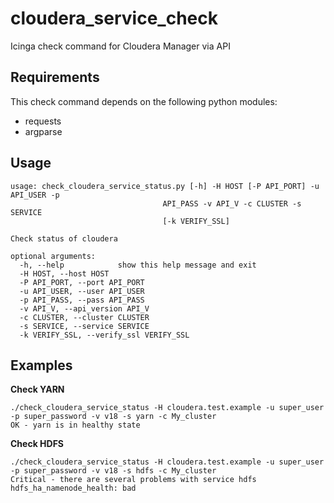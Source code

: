 # cloudera_service_check
Icinga check command for Cloudera Manager via API

## Requirements

This check command depends on the following python modules:
 * requests
 * argparse

## Usage

```
usage: check_cloudera_service_status.py [-h] -H HOST [-P API_PORT] -u API_USER -p
                                  API_PASS -v API_V -c CLUSTER -s SERVICE
                                  [-k VERIFY_SSL]

Check status of cloudera

optional arguments:
  -h, --help            show this help message and exit
  -H HOST, --host HOST
  -P API_PORT, --port API_PORT
  -u API_USER, --user API_USER
  -p API_PASS, --pass API_PASS
  -v API_V, --api_version API_V
  -c CLUSTER, --cluster CLUSTER
  -s SERVICE, --service SERVICE
  -k VERIFY_SSL, --verify_ssl VERIFY_SSL
```

## Examples

**Check YARN**
```
./check_cloudera_service_status -H cloudera.test.example -u super_user -p super_password -v v18 -s yarn -c My_cluster
OK - yarn is in healthy state
```

**Check HDFS**
```
./check_cloudera_service_status -H cloudera.test.example -u super_user -p super_password -v v18 -s hdfs -c My_cluster
Critical - there are several problems with service hdfs
hdfs_ha_namenode_health: bad
```
